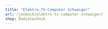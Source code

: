 ```yaml
---
title: "Elektro-TV-Computer Schwaiger"
url: /jenbach/elektro-tv-computer-schwaiger/
shop: Radiotechnik
---
```

